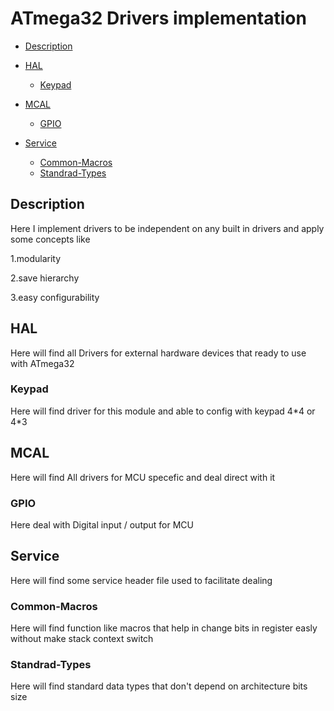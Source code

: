 # ATmega32 Drivers implementation

- [Description](#Description)

- [HAL](#HAL)
  - [Keypad](#Keypad)
- [MCAL](#MCAL)
  - [GPIO](#GPIO)
- [Service](#Service)
  - [Common-Macros](#Common-Macros)
  - [Standrad-Types](#Standrad-Types)



## Description
<p>Here I implement drivers to be independent on any built in drivers and apply some concepts like</p>
<p>1.modularity</p>
<p>2.save hierarchy</p>
<p>3.easy configurability</p>

## HAL
<p>Here will find all Drivers for external hardware devices that ready to use with ATmega32</p>

### Keypad
<p>Here will find driver for this module and able to config with keypad 4*4 or 4*3 </p>


## MCAL
<p>Here will find All drivers for MCU specefic and deal direct with it</p>

### GPIO
<p>Here deal with Digital input / output for MCU  </p>


## Service 
<p>Here will find some service header file used to facilitate dealing</p>

### Common-Macros
<p>Here will find function like macros that help in change bits in register easly without make stack context switch</p>

### Standrad-Types
<p>Here will find standard data types that don't depend on architecture
  bits size</p>

